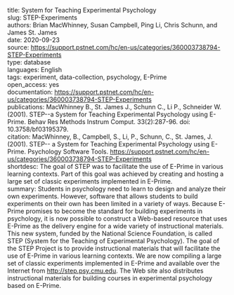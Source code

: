 title: System for Teaching Experimental Psychology \
slug: STEP-Experiments \
authors: Brian MacWhinney, Susan Campbell, Ping Li, Chris Schunn, and James St. James \
date: 2020-09-23 \
source: https://support.pstnet.com/hc/en-us/categories/360003738794-STEP-Experiments \
type: database \
languages: English \
tags: experiment, data-collection, psychology, E-Prime \
open_access: yes \
documentation: https://support.pstnet.com/hc/en-us/categories/360003738794-STEP-Experiments \
publications: MacWhinney B., St. James J., Schunn C., Li P., Schneider W. (2001). STEP--a System for Teaching Experimental Psychology using E-Prime. Behav Res Methods Instrum Comput. 33(2):287-96. doi: 10.3758/bf03195379. \
citation: MacWhinney, B., Campbell, S., Li, P., Schunn, C., St. James, J. (2001). STEP-- a System for Teaching Experimental Psychology using E-Prime. Psychology Software Tools. https://support.pstnet.com/hc/en-us/categories/360003738794-STEP-Experiments \
shortdesc: The goal of STEP was to facilitate the use of E-Prime in various learning contexts. Part of this goal was achieved by creating and hosting a large set of classic experiments implemented in E-Prime. \
summary: Students in psychology need to learn to design and analyze their own experiments. However, software that allows students to build experiments on their own has been limited in a variety of ways. Because E-Prime promises to become the standard for building experiments in psychology, it is now possible to construct a Web-based resource that uses E-Prime as the delivery engine for a wide variety of instructional materials. This new system, funded by the National Science Foundation, is called STEP (System for the Teaching of Experimental Psychology). The goal of the STEP Project is to provide instructional materials that will facilitate the use of E-Prime in various learning contexts. We are now compiling a large set of classic experiments implemented in E-Prime and available over the Internet from http://step.psy.cmu.edu. The Web site also distributes instructional materials for building courses in experimental psychology based on E-Prime.

